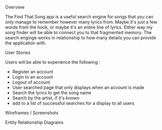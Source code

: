 Overview

The Find That Song app is a useful search engine for songs that you can only manage to remember however many lyrics from. Maybe it's just a few words from the hook, or maybe it's an entire line of lyrics. Either way my song finder will be able to connect you to that fragmented memory. The search enginge works in relationship to how many details you can provide the application with.

User Stories

Users will be able to experience the following : 
- Register an account 
- Login to an account 
- Logout of account 
- User searched page that only displays when an account is made 
- Search the lyrics to get the song name 
- Search by the artist, if it's known 
- add to a list of successful searches for a display to all users

Wireframes / Screenshots




Entity Relationship Diagrams